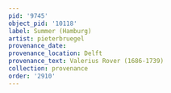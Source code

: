 ```yaml
---
pid: '9745'
object_pid: '10118'
label: Summer (Hamburg)
artist: pieterbruegel
provenance_date:
provenance_location: Delft
provenance_text: Valerius Rover (1686-1739)
collection: provenance
order: '2910'
---
```

